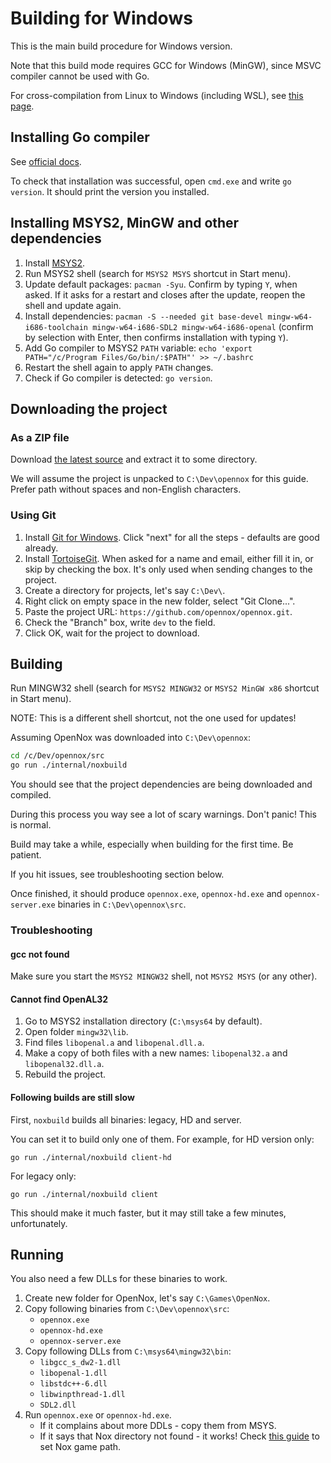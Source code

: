 # Building for Windows

This is the main build procedure for Windows version.

Note that this build mode requires GCC for Windows (MinGW), since MSVC compiler cannot be used with Go.

For cross-compilation from Linux to Windows (including WSL), see [this page](./build-windows-on-linux.md).

## Installing Go compiler

See [official docs](https://go.dev/dl/).

To check that installation was successful, open `cmd.exe` and write `go version`.
It should print the version you installed.

## Installing MSYS2, MinGW and other dependencies

1. Install [MSYS2](https://www.msys2.org/).
2. Run MSYS2 shell (search for `MSYS2 MSYS` shortcut in Start menu).
3. Update default packages: `pacman -Syu`. Confirm by typing `Y`, when asked. 
   If it asks for a restart and closes after the update, reopen the shell and update again.
4. Install dependencies: `pacman -S --needed git base-devel mingw-w64-i686-toolchain mingw-w64-i686-SDL2 mingw-w64-i686-openal`
   (confirm by selection with Enter, then confirms installation with typing `Y`).
5. Add Go compiler to MSYS2 `PATH` variable: `echo 'export PATH="/c/Program Files/Go/bin/:$PATH"' >> ~/.bashrc`
6. Restart the shell again to apply `PATH` changes.
7. Check if Go compiler is detected: `go version`.

## Downloading the project

### As a ZIP file

Download [the latest source](https://github.com/opennox/opennox/archive/refs/heads/dev.zip) and extract it to some directory.

We will assume the project is unpacked to `C:\Dev\opennox` for this guide. Prefer path without spaces and non-English characters.

### Using Git

1. Install [Git for Windows](https://gitforwindows.org).
   Click "next" for all the steps - defaults are good already.
2. Install [TortoiseGit](https://tortoisegit.org/download/).
   When asked for a name and email, either fill it in, or skip by checking the box.
   It's only used when sending changes to the project.
3. Create a directory for projects, let's say `C:\Dev\`.
4. Right click on empty space in the new folder, select "Git Clone...".
5. Paste the project URL: `https://github.com/opennox/opennox.git`.
6. Check the "Branch" box, write `dev` to the field.
7. Click OK, wait for the project to download.

## Building

Run MINGW32 shell (search for `MSYS2 MINGW32` or `MSYS2 MinGW x86` shortcut in Start menu).

NOTE: This is a different shell shortcut, not the one used for updates!

Assuming OpenNox was downloaded into `C:\Dev\opennox`:

```bash
cd /c/Dev/opennox/src
go run ./internal/noxbuild
```

You should see that the project dependencies are being downloaded and compiled.

During this process you way see a lot of scary warnings. Don't panic! This is normal.

Build may take a while, especially when building for the first time. Be patient.

If you hit issues, see troubleshooting section below.

Once finished, it should produce `opennox.exe`, `opennox-hd.exe` and `opennox-server.exe` binaries in `C:\Dev\opennox\src`.

### Troubleshooting

#### gcc not found

Make sure you start the `MSYS2 MINGW32` shell, not `MSYS2 MSYS` (or any other).

#### Cannot find OpenAL32

1. Go to MSYS2 installation directory (`C:\msys64` by default).
2. Open folder `mingw32\lib`.
3. Find files `libopenal.a` and `libopenal.dll.a`.
4. Make a copy of both files with a new names: `libopenal32.a` and `libopenal32.dll.a`.
5. Rebuild the project.

#### Following builds are still slow

First, `noxbuild` builds all binaries: legacy, HD and server.

You can set it to build only one of them. For example, for HD version only:

```
go run ./internal/noxbuild client-hd
```

For legacy only:

```
go run ./internal/noxbuild client
```

This should make it much faster, but it may still take a few minutes, unfortunately.

## Running

You also need a few DLLs for these binaries to work.

1. Create new folder for OpenNox, let's say `C:\Games\OpenNox`.
2. Copy following binaries from `C:\Dev\opennox\src`:
   - `opennox.exe`
   - `opennox-hd.exe`
   - `opennox-server.exe`
3. Copy following DLLs from `C:\msys64\mingw32\bin`:
   - `libgcc_s_dw2-1.dll`
   - `libopenal-1.dll`
   - `libstdc++-6.dll`
   - `libwinpthread-1.dll`
   - `SDL2.dll`
4. Run `opennox.exe` or `opennox-hd.exe`.
   - If it complains about more DDLs - copy them from MSYS.
   - If it says that Nox directory not found - it works!
     Check [this guide](https://mod.io/g/nox/r/how-to-install-opennox-windows) to set Nox game path.
